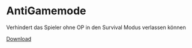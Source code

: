 # AntiGamemode

Verhindert das Spieler ohne OP in den Survival Modus verlassen können

[Download](https://ci.sancraft.dev/view/Plugins/job/AntiGamemode/lastSuccessfulBuild/artifact/target/AntiGamemode.jar)
